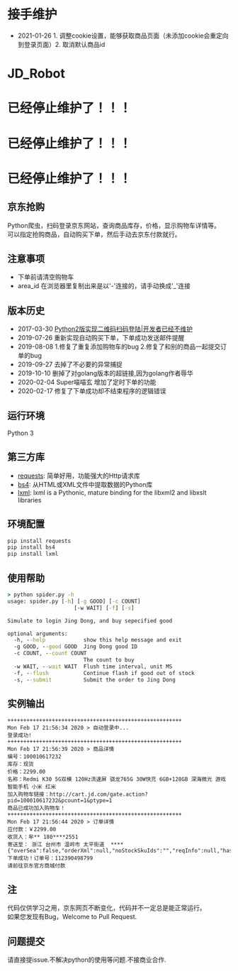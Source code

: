 # 接手维护
+ 2021-01-26 1. 调整cookie设置，能够获取商品页面（未添加cookie会重定向到登录页面）2. 取消默认商品id

# JD_Robot
# 已经停止维护了！！！
# 已经停止维护了！！！
# 已经停止维护了！！！

## 京东抢购
Python爬虫，扫码登录京东网站，查询商品库存，价格，显示购物车详情等。<br/>
可以指定抢购商品，自动购买下单，然后手动去京东付款就行。

## 注意事项
+ 下单前请清空购物车
+ area_id 在浏览器里复制出来是以'-'连接的，请手动换成'_'连接

## 版本历史
+ 2017-03-30 [Python2版实现二维码扫码登陆|开发者已经不维护](https://github.com/Adyzng/jd-autobuy)
+ 2019-07-26 重新实现自动购买下单，下单成功发送邮件提醒
+ 2019-08-08 1.修复了重复添加购物车的bug  2.修复了和别的商品一起提交订单的bug
+ 2019-09-27 去掉了不必要的异常捕捉
+ 2019-10-10 删掉了对golang版本的超链接,因为golang作者辱华
+ 2020-02-04 Super喵喵玄 增加了定时下单的功能
+ 2020-02-17 修复了下单成功却不结束程序的逻辑错误


## 运行环境
Python 3


## 第三方库
- [requests][1]: 简单好用，功能强大的Http请求库
- [bs4][2]: 从HTML或XML文件中提取数据的Python库
- [lxml][2]: lxml is a Pythonic, mature binding for the libxml2 and libxslt libraries



## 环境配置
``` Python
pip install requests
pip install bs4
pip install lxml
```


## 使用帮助
``` cmd
> python spider.py -h
usage: spider.py [-h] [-g GOOD] [-c COUNT]
                     [-w WAIT] [-f] [-s]

Simulate to login Jing Dong, and buy sepecified good

optional arguments:
  -h, --help            show this help message and exit
  -g GOOD, --good GOOD  Jing Dong good ID
  -c COUNT, --count COUNT
                        The count to buy
  -w WAIT, --wait WAIT  Flush time interval, unit MS
  -f, --flush           Continue flash if good out of stock
  -s, --submit          Submit the order to Jing Dong
```

## 实例输出
``` python3 spider.py
+++++++++++++++++++++++++++++++++++++++++++++++++++++++
Mon Feb 17 21:56:34 2020 > 自动登录中... 
登录成功!
+++++++++++++++++++++++++++++++++++++++++++++++++++++++
Mon Feb 17 21:56:39 2020 > 商品详情
编号：100010617232
库存：现货
价格：2299.00
名称：Redmi K30 5G双模 120Hz流速屏 骁龙765G 30W快充 6GB+128GB 深海微光 游戏智能手机 小米 红米
加入购物车链接：http://cart.jd.com/gate.action?pid=100010617232&pcount=1&ptype=1
商品已成功加入购物车！
+++++++++++++++++++++++++++++++++++++++++++++++++++++++
Mon Feb 17 21:56:44 2020 > 订单详情
应付款：￥2299.00
收货人：牟** 180****2551
寄送至： 浙江 台州市 温岭市 太平街道  ****
{"overSea":false,"orderXml":null,"noStockSkuIds":"","reqInfo":null,"hasJxj":false,"addedServiceList":null,"cartXml":null,"sign":null,"pin":"jd_5e7c70b95c7bb","needCheckCode":false,"success":true,"resultCode":0,"orderId":112390498799,"submitSkuNum":1,"deductMoneyFlag":0,"goJumpOrderCenter":false,"payInfo":null,"scaleSkuInfoListVO":null,"purchaseSkuInfoListVO":null,"noSupportHomeServiceSkuList":null,"msgMobile":null,"addressVO":null,"msgUuid":null,"message":null}
下单成功！订单号：112390498799
请前往京东官方商城付款
```

## 注
代码仅供学习之用，京东网页不断变化，代码并不一定总是能正常运行。<br/>
如果您发现有Bug，Welcome to Pull Request.
## 问题提交
请直接提issue.不解决python的使用等问题.不接商业合作.


[1]: http://docs.python-requests.org
[2]: https://www.crummy.com/software/BeautifulSoup

